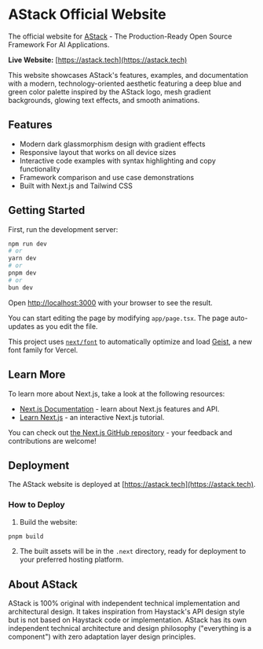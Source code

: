 # AStack Official Website

The official website for [AStack](https://github.com/astack-tech/astack) - The Production-Ready Open Source Framework For AI Applications.

**Live Website:** [https://astack.tech](https://astack.tech)

This website showcases AStack's features, examples, and documentation with a modern, technology-oriented aesthetic featuring a deep blue and green color palette inspired by the AStack logo, mesh gradient backgrounds, glowing text effects, and smooth animations.

## Features

- Modern dark glassmorphism design with gradient effects
- Responsive layout that works on all device sizes
- Interactive code examples with syntax highlighting and copy functionality
- Framework comparison and use case demonstrations
- Built with Next.js and Tailwind CSS

## Getting Started

First, run the development server:

```bash
npm run dev
# or
yarn dev
# or
pnpm dev
# or
bun dev
```

Open [http://localhost:3000](http://localhost:3000) with your browser to see the result.

You can start editing the page by modifying `app/page.tsx`. The page auto-updates as you edit the file.

This project uses [`next/font`](https://nextjs.org/docs/app/building-your-application/optimizing/fonts) to automatically optimize and load [Geist](https://vercel.com/font), a new font family for Vercel.

## Learn More

To learn more about Next.js, take a look at the following resources:

- [Next.js Documentation](https://nextjs.org/docs) - learn about Next.js features and API.
- [Learn Next.js](https://nextjs.org/learn) - an interactive Next.js tutorial.

You can check out [the Next.js GitHub repository](https://github.com/vercel/next.js) - your feedback and contributions are welcome!

## Deployment

The AStack website is deployed at [https://astack.tech](https://astack.tech).

### How to Deploy

1. Build the website:
```bash
pnpm build
```

2. The built assets will be in the `.next` directory, ready for deployment to your preferred hosting platform.

## About AStack

AStack is 100% original with independent technical implementation and architectural design. It takes inspiration from Haystack's API design style but is not based on Haystack code or implementation. AStack has its own independent technical architecture and design philosophy ("everything is a component") with zero adaptation layer design principles.
